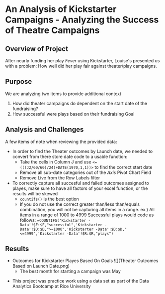 # An Analysis of Kickstarter Campaigns - Analyzing the Success of Theatre Campaigns
## Overview of Project
After nearly funding her play *Fever* using Kickstarter, Louise's presented us with a problem: How well did her play fair against theater/play campaigns.
## Purpose
We are analyzing two items to provide additional context
  1. How did theater campaigns do dependent on the start date of the fundraising?
  2. How successful were plays based on their fundraising Goal
## Analysis and Challenges
A few items of note when reviewing the provided data:
- In order to find the Theater outcomes by Launch date, we needed to convert from there store date code to a usable function:
  - Take the cells in Column J and use `<=(((J2/60/60)/24)+DATE(1970,1,1))>` to find the correct start date
  - Remove all sub-date categories out of the *Axis* Pivot Chart Field
  - Remove Live from the Row Labels filter
- To correctly capture all succesful and failed outcomes assigned to playes, make sure to have all factors of your excel function, or the results will be skewed
  - `countifs()` is the best option
  - If you do not use the correct greater than/less than/equals combination, you will not be capturing all items in a range. ex.) All items in a range of 1000 to 4999 Successful plays would code as follows: `=COUNTIFS('Kickstarter -Data'!$F:$F,"successful",'Kickstarter -Data'!$D:$D,">=1000",'Kickstarter -Data'!$D:$D,"<=4999",'Kickstarter -Data'!$R:$R,"plays")`

## Results
- Outcomes for Kickstarter Playes Based On Goals
![](Theater Outcomes Based on Launch Date.png)
  - The best month for starting a campaign was May  

* This project was practice work using a data set as part of the Data Analytics Bootcamp at Rice University

